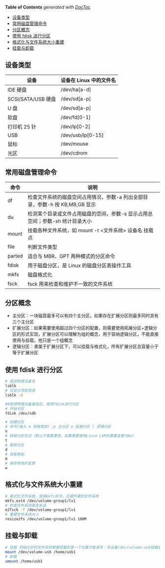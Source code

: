 <!-- START doctoc generated TOC please keep comment here to allow auto update -->
<!-- DON'T EDIT THIS SECTION, INSTEAD RE-RUN doctoc TO UPDATE -->

**Table of Contents** _generated with [DocToc](https://github.com/thlorenz/doctoc)_

- [设备类型](#%E8%AE%BE%E5%A4%87%E7%B1%BB%E5%9E%8B)
- [常用磁盘管理命令](#%E5%B8%B8%E7%94%A8%E7%A3%81%E7%9B%98%E7%AE%A1%E7%90%86%E5%91%BD%E4%BB%A4)
- [分区概念](#%E5%88%86%E5%8C%BA%E6%A6%82%E5%BF%B5)
- [使用 fdisk 进行分区](#%E4%BD%BF%E7%94%A8-fdisk-%E8%BF%9B%E8%A1%8C%E5%88%86%E5%8C%BA)
- [格式化与文件系统大小重建](#%E6%A0%BC%E5%BC%8F%E5%8C%96%E4%B8%8E%E6%96%87%E4%BB%B6%E7%B3%BB%E7%BB%9F%E5%A4%A7%E5%B0%8F%E9%87%8D%E5%BB%BA)
- [挂载与卸载](#%E6%8C%82%E8%BD%BD%E4%B8%8E%E5%8D%B8%E8%BD%BD)

<!-- END doctoc generated TOC please keep comment here to allow auto update -->

## 设备类型

| 设备               | 设备在 Linux 中的文件名 |
| ------------------ | ----------------------- |
| IDE 硬盘           | /dev/ha[a-d]            |
| SCSI/SATA/USB 硬盘 | /dev/sd[a-p]            |
| U 盘               | /dev/sd[a-p]            |
| 软盘               | /dev/fd[0-1]            |
| 打印机 25 针       | /dev/lp[0-2]            |
| USB                | /dev/usb/lp[0-15]       |
| 鼠标               | /dev/mouse              |
| 光区               | /dev/cdrom              |

## 常用磁盘管理命令

| 命令   | 说明                                                                          |
| ------ | ----------------------------------------------------------------------------- |
| df     | 检查文件系统的磁盘空间占用情况，参数-a 列出全部目录，参数-h 按 KB,MB,GB 显示  |
| du     | 检测某个目录或文件占用磁盘的空间，参数-s 显示占用总空间；参数-sh 统计目录大小 |
| mount  | 挂载各种文件系统，如 mount -t <文件系统> 设备名 挂载点                        |
| file   | 判断文件类型                                                                  |
| parted | 适合与 MBR、GPT 两种模式的分区命令                                            |
| fdisk  | 用于磁盘分区，是 Linux 的磁盘分区表操作工具                                   |
| mkfs   | 磁盘格式化                                                                    |
| fsck   | fsck 用来检查和维护不一致的文件系统                                           |

## 分区概念

- 主分区：一块磁盘最多可以有四个主分区，如果存在扩展分区则最多同时具有三个主分区
- 扩展分区：如果需要使用超过四个分区的配置，则需要使用拓展分区+逻辑分区的形式实现，扩展分区可以理解为组的概念，用于容纳逻辑分区，不能直接使用与挂载，他只是一个组概念
- 逻辑分区：隶属于扩展分区下，可以挂载与格式化，所有扩展分区总容量小于等于扩展分区

## 使用 fdisk 进行分区

```bash
# 查找物理设备名
lsblk
# 仅显示顶层信息
lsblk -d

##取得物理设备路径后，使用fdisk进行分区
# 开始分区
fdisk /dev/sdb

# 创建分区
# 命令(输入 m 获取帮助)：p 主分区 e 拓展分区 l 逻辑分区
n
# 转换分区形式（默认不需要更改，如果需要使用Linux LVM则需要变更为8e）
t
# 删除分区
d
# 获取帮助
m
# 保存修改的变更
w

```

## 格式化与文件系统大小重建

```bash
# 格式化文件系统，使用mkfs命令，后接所需的文件系统
mkfs.ext4 /dev/volume-group1/lv1
# 检查文件系统是否有误
e2fsck -f /dev/volume-group1/lv1
# 重建文件系统大小
resize2fs /dev/volume-group1/lv1 100M
```

## 挂载与卸载

```bash
# 挂载 初始化好的文件系统需要挂载到某一个位置才能读写：将设备/dev/volume-usb挂载到/home/usb1
mount /dev/volume-usb /home/usb1
# 卸载
umount /home/usb1
```

